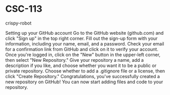 # CSC-113
crispy-robot

Setting up your GitHub account
Go to the GitHub website (github.com) and click "Sign up" in the top right corner.
Fill out the sign-up form with your information, including your name, email, and a password.
Check your email for a confirmation link from GitHub and click on it to verify your account.
Once you're logged in, click on the "New" button in the upper-left corner, then select "New Repository."
Give your repository a name, add a description if you like, and choose whether you want it to be a public or private repository.
Choose whether to add a .gitignore file or a license, then click "Create Repository."
Congratulations, you've successfully created a new repository on GitHub! You can now start adding files and code to your repository.
